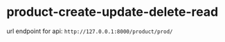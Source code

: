 # product-create-update-delete-read

url endpoint for api: ```http://127.0.0.1:8000/product/prod/```

